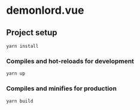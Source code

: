 # demonlord.vue

## Project setup

```
yarn install
```

### Compiles and hot-reloads for development

```
yarn up
```

### Compiles and minifies for production

```
yarn build
```
